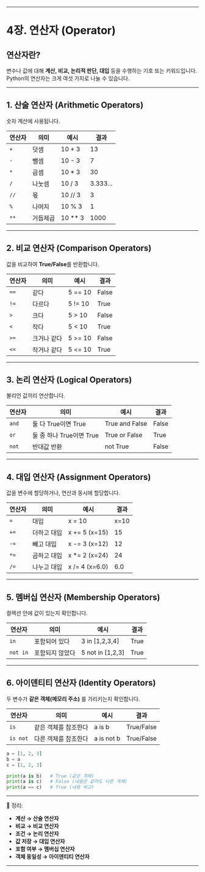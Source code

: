 

---

# 4장. 연산자 (Operator)

## 연산자란?

변수나 값에 대해 **계산, 비교, 논리적 판단, 대입** 등을 수행하는 기호 또는 키워드입니다.
Python의 연산자는 크게 여섯 가지로 나눌 수 있습니다.

---

## 1. 산술 연산자 (Arithmetic Operators)

숫자 계산에 사용됩니다.

| 연산자  | 의미   | 예시        | 결과       |
| ---- | ---- | --------- | -------- |
| `+`  | 덧셈   | 10 + 3    | 13       |
| `-`  | 뺄셈   | 10 - 3    | 7        |
| `*`  | 곱셈   | 10 \* 3   | 30       |
| `/`  | 나눗셈  | 10 / 3    | 3.333... |
| `//` | 몫    | 10 // 3   | 3        |
| `%`  | 나머지  | 10 % 3    | 1        |
| `**` | 거듭제곱 | 10 \*\* 3 | 1000     |

---

## 2. 비교 연산자 (Comparison Operators)

값을 비교하여 **True/False**를 반환합니다.

| 연산자  | 의미     | 예시      | 결과    |
| ---- | ------ | ------- | ----- |
| `==` | 같다     | 5 == 10 | False |
| `!=` | 다르다    | 5 != 10 | True  |
| `>`  | 크다     | 5 > 10  | False |
| `<`  | 작다     | 5 < 10  | True  |
| `>=` | 크거나 같다 | 5 >= 10 | False |
| `<=` | 작거나 같다 | 5 <= 10 | True  |

---

## 3. 논리 연산자 (Logical Operators)

불리언 값끼리 연산합니다.

| 연산자   | 의미                 | 예시             | 결과    |
| ----- | ------------------ | -------------- | ----- |
| `and` | 둘 다 True이면 True    | True and False | False |
| `or`  | 둘 중 하나 True이면 True | True or False  | True  |
| `not` | 반대값 반환             | not True       | False |

---

## 4. 대입 연산자 (Assignment Operators)

값을 변수에 할당하거나, 연산과 동시에 할당합니다.

| 연산자  | 의미     | 예시             | 결과   |
| ---- | ------ | -------------- | ---- |
| `=`  | 대입     | x = 10         | x=10 |
| `+=` | 더하고 대입 | x += 5 (x=15)  | 15   |
| `-=` | 빼고 대입  | x -= 3 (x=12)  | 12   |
| `*=` | 곱하고 대입 | x \*= 2 (x=24) | 24   |
| `/=` | 나누고 대입 | x /= 4 (x=6.0) | 6.0  |

---

## 5. 멤버십 연산자 (Membership Operators)

컬렉션 안에 값이 있는지 확인합니다.

| 연산자      | 의미       | 예시                | 결과   |
| -------- | -------- | ----------------- | ---- |
| `in`     | 포함되어 있다  | 3 in \[1,2,3,4]   | True |
| `not in` | 포함되지 않았다 | 5 not in \[1,2,3] | True |

---

## 6. 아이덴티티 연산자 (Identity Operators)

두 변수가 **같은 객체(메모리 주소)** 를 가리키는지 확인합니다.

| 연산자      | 의미          | 예시         | 결과         |
| -------- | ----------- | ---------- | ---------- |
| `is`     | 같은 객체를 참조한다 | a is b     | True/False |
| `is not` | 다른 객체를 참조한다 | a is not b | True/False |

```python
a = [1, 2, 3]
b = a
c = [1, 2, 3]

print(a is b)   # True (같은 객체)
print(a is c)   # False (내용은 같아도 다른 객체)
print(a == c)   # True (내용 비교)
```

---

📌 정리:

* **계산 → 산술 연산자**
* **비교 → 비교 연산자**
* **조건 → 논리 연산자**
* **값 저장 → 대입 연산자**
* **포함 여부 → 멤버십 연산자**
* **객체 동일성 → 아이덴티티 연산자**

---

